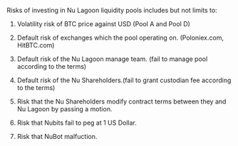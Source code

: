 
Risks of investing in Nu Lagoon liquidity pools includes but not limits to:

1. Volatility risk of BTC price against USD (Pool A and Pool D)

2. Default risk of exchanges which the pool operating on. (Poloniex.com, HitBTC.com)

3. Default risk of the Nu Lagoon manage team. (fail to manage pool according to the terms)

4. Default risk of the Nu Shareholders.(fail to grant custodian fee according to the terms)

5. Risk that the Nu Shareholders modify contract terms between they and Nu Lagoon by passing a motion.

6. Risk that Nubits fail to peg at 1 US Dollar.

7. Risk that NuBot malfuction.